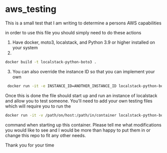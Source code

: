 # aws_testing
This is a small test that I am writing to determine a persons AWS capabilities

in order to use this file you should simply need to do these actions
1. Have docker, moto3, localstack, and Python 3.9 or higher installed on your system
2. 
```bash
docker build -t localstack-python-boto3 .
```
3. You can also override the instance ID so that you can implement your own
```bash
 docker run -it -e INSTANCE_ID=ANOTHER_INSTANCE_ID localstack-python-boto3
```

Once this is done the file should start up and run an instance of localstack and allow you to test someone. You'll need to add your own testing files which will require you to run the
```bash
docker run -it -v /path/on/host:/path/in/container localstack-python-boto3
```
command when starting up this container. Please tell me what modifications you would like to see and I would be more than happy to put them in or change this repo to fit any other needs. 

Thank you for your time
